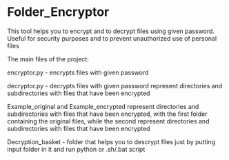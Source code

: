 # Folder_Encryptor
This tool helps you to encrypt and to decrypt files using given password. Useful for security purposes and to prevent unauthorized use of personal files

The main files of the project:

encryptor.py - encrypts files with given password

decryptor.py - decrypts files with given password
represent directories and subdirectories with files that have been encrypted

Example_original and Example_encrypted represent directories and subdirectories with files 
that have been encrypted, with the first folder containing the original files, 
while the second represent directories and subdirectories with files that have been encrypted


Decryption_basket - folder that helps you to descrypt files just by putting input folder in it and run python or .sh/.bat script
